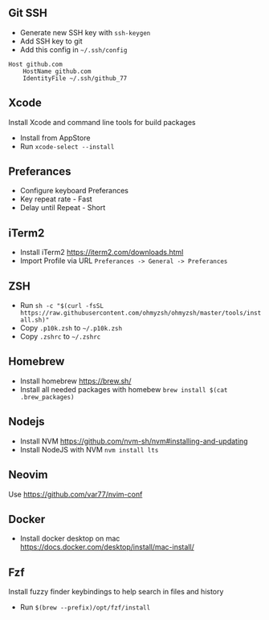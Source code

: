 ## Git SSH
- Generate new SSH key with `ssh-keygen`
- Add SSH key to git
- Add this config in `~/.ssh/config`

```
Host github.com
	HostName github.com
	IdentityFile ~/.ssh/github_77
```

## Xcode
Install Xcode and command line tools for build packages
- Install from AppStore
- Run `xcode-select --install`

## Preferances
- Configure keyboard Preferances
- Key repeat rate - Fast
- Delay until Repeat - Short

## iTerm2
- Install iTerm2 https://iterm2.com/downloads.html
- Import Profile via URL `Preferances -> General -> Preferances`

## ZSH
- Run `sh -c "$(curl -fsSL https://raw.githubusercontent.com/ohmyzsh/ohmyzsh/master/tools/install.sh)"`
- Copy `.p10k.zsh` to `~/.p10k.zsh`
- Copy `.zshrc` to `~/.zshrc`

## Homebrew
- Install homebrew https://brew.sh/
- Install all needed packages with homebew
`brew install $(cat .brew_packages)`

## Nodejs
- Install NVM https://github.com/nvm-sh/nvm#installing-and-updating
- Install NodeJS with NVM `nvm install lts`

## Neovim
Use https://github.com/var77/nvim-conf

## Docker
- Install docker desktop on mac https://docs.docker.com/desktop/install/mac-install/

## Fzf
Install fuzzy finder keybindings to help search in files and history
- Run `$(brew --prefix)/opt/fzf/install`
